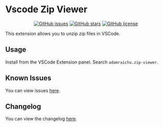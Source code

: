 # Vscode Zip Viewer <!-- markdownlint-disable MD033 -->

<div align="center">

[![GitHub issues](https://img.shields.io/github/issues/adamraichu/vscode-zip-viewer)](https://github.com/adamraichu/vscode-zip-viewer/issues)
[![GitHub stars](https://img.shields.io/github/stars/adamraichu/vscode-zip-viewer)](https://github.com/adamraichu/vscode-zip-viewer/stargazers)
[![GitHub license](https://img.shields.io/github/license/adamraichu/vscode-zip-viewer)](https://github.com/AdamRaichu/vscode-zip-viewer/blob/main/LICENSE)

</div>

This extension allows you to unzip zip files in VSCode.

## Usage

Install from the VSCode Extension panel.
Search `adamraichu.zip-viewer`.

## Known Issues

You can view issues [here](https://github.com/AdamRaichu/vscode-zip-viewer/issues).

## Changelog

You can view the changelog [here](CHANGELOG).

